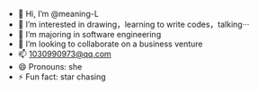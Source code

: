 - 👋 Hi, I’m @meaning-L
- 👀 I’m interested in drawing，learning to write codes，talking···
- 🌱 I’m majoring in software engineering
- 💞️ I’m looking to collaborate on a business venture
- 📫 1030990973@qq.com
- 😄 Pronouns: she
- ⚡ Fun fact: star chasing

<!---
meaning-L/meaning-L is a ✨ special ✨ repository because its `README.md` (this file) appears on your GitHub profile.
You can click the Preview link to take a look at your changes.
--->


